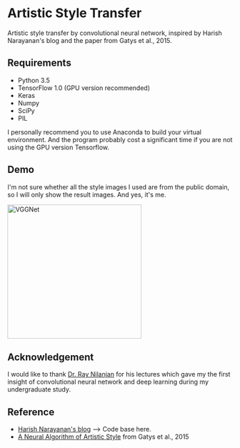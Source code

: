 # Artistic Style Transfer

Artistic style transfer by convolutional neural network, inspired by Harish Narayanan's blog and the paper from Gatys et al., 2015.

## Requirements

- Python 3.5
- TensorFlow 1.0 (GPU version recommended)
- Keras
- Numpy
- SciPy
- PIL

I personally recommend you to use Anaconda to build your virtual environment. And the program probably cost a significant time if you are not using the GPU version Tensorflow.

## Demo

I'm not sure whether all the style images I used are from the public domain, so I will only show the result images. And yes, it's me.

<img src="https://cloud.githubusercontent.com/assets/14886380/25067946/5aec93da-2285-11e7-967f-a59719ab2d3b.png" alt="VGGNet" style="width: 300px;"/>

## Acknowledgement

I would like to thank [Dr. Ray Nilanjan](https://webdocs.cs.ualberta.ca/~nray1/) for his lectures which gave my the first insight of convolutional neural network and deep learning during my undergraduate study.

## Reference

- [Harish Narayanan's blog](https://harishnarayanan.org/writing/artistic-style-transfer/) --> Code base here.
- [A Neural Algorithm of Artistic Style](https://arxiv.org/abs/1508.06576) from Gatys et al., 2015

